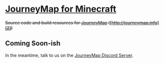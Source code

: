 # [JourneyMap for Minecraft][1]

~~Source code and build resources for [JourneyMap][2] ([http://journeymap.info][2])~~

## Coming Soon-ish

In the meantime, talk to us on the [JourneyMap Discord Server][3]. 

[1]: https://bitbucket.org/TeamJM/journeymap
[2]: http://journeymap.info
[3]: https://discord.gg/eP8gE69
